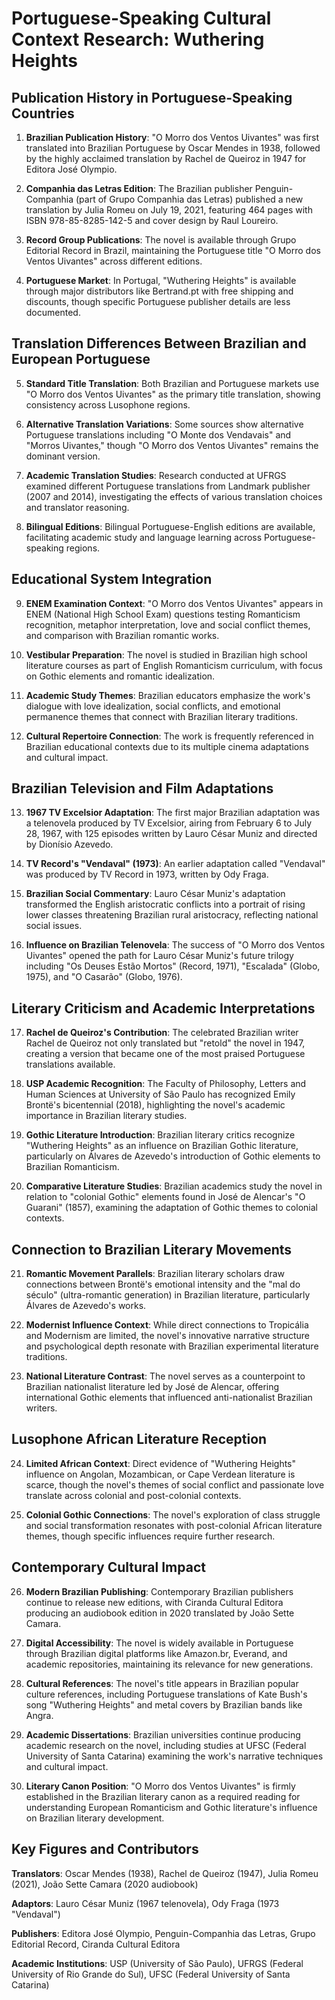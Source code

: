 # Portuguese-Speaking Cultural Context Research: Wuthering Heights

## Publication History in Portuguese-Speaking Countries

1. **Brazilian Publication History**: "O Morro dos Ventos Uivantes" was first translated into Brazilian Portuguese by Oscar Mendes in 1938, followed by the highly acclaimed translation by Rachel de Queiroz in 1947 for Editora José Olympio.

2. **Companhia das Letras Edition**: The Brazilian publisher Penguin-Companhia (part of Grupo Companhia das Letras) published a new translation by Julia Romeu on July 19, 2021, featuring 464 pages with ISBN 978-85-8285-142-5 and cover design by Raul Loureiro.

3. **Record Group Publications**: The novel is available through Grupo Editorial Record in Brazil, maintaining the Portuguese title "O Morro dos Ventos Uivantes" across different editions.

4. **Portuguese Market**: In Portugal, "Wuthering Heights" is available through major distributors like Bertrand.pt with free shipping and discounts, though specific Portuguese publisher details are less documented.

## Translation Differences Between Brazilian and European Portuguese

5. **Standard Title Translation**: Both Brazilian and Portuguese markets use "O Morro dos Ventos Uivantes" as the primary title translation, showing consistency across Lusophone regions.

6. **Alternative Translation Variations**: Some sources show alternative Portuguese translations including "O Monte dos Vendavais" and "Morros Uivantes," though "O Morro dos Ventos Uivantes" remains the dominant version.

7. **Academic Translation Studies**: Research conducted at UFRGS examined different Portuguese translations from Landmark publisher (2007 and 2014), investigating the effects of various translation choices and translator reasoning.

8. **Bilingual Editions**: Bilingual Portuguese-English editions are available, facilitating academic study and language learning across Portuguese-speaking regions.

## Educational System Integration

9. **ENEM Examination Context**: "O Morro dos Ventos Uivantes" appears in ENEM (National High School Exam) questions testing Romanticism recognition, metaphor interpretation, love and social conflict themes, and comparison with Brazilian romantic works.

10. **Vestibular Preparation**: The novel is studied in Brazilian high school literature courses as part of English Romanticism curriculum, with focus on Gothic elements and romantic idealization.

11. **Academic Study Themes**: Brazilian educators emphasize the work's dialogue with love idealization, social conflicts, and emotional permanence themes that connect with Brazilian literary traditions.

12. **Cultural Repertoire Connection**: The work is frequently referenced in Brazilian educational contexts due to its multiple cinema adaptations and cultural impact.

## Brazilian Television and Film Adaptations

13. **1967 TV Excelsior Adaptation**: The first major Brazilian adaptation was a telenovela produced by TV Excelsior, airing from February 6 to July 28, 1967, with 125 episodes written by Lauro César Muniz and directed by Dionísio Azevedo.

14. **TV Record's "Vendaval" (1973)**: An earlier adaptation called "Vendaval" was produced by TV Record in 1973, written by Ody Fraga.

15. **Brazilian Social Commentary**: Lauro César Muniz's adaptation transformed the English aristocratic conflicts into a portrait of rising lower classes threatening Brazilian rural aristocracy, reflecting national social issues.

16. **Influence on Brazilian Telenovela**: The success of "O Morro dos Ventos Uivantes" opened the path for Lauro César Muniz's future trilogy including "Os Deuses Estão Mortos" (Record, 1971), "Escalada" (Globo, 1975), and "O Casarão" (Globo, 1976).

## Literary Criticism and Academic Interpretations

17. **Rachel de Queiroz's Contribution**: The celebrated Brazilian writer Rachel de Queiroz not only translated but "retold" the novel in 1947, creating a version that became one of the most praised Portuguese translations available.

18. **USP Academic Recognition**: The Faculty of Philosophy, Letters and Human Sciences at University of São Paulo has recognized Emily Brontë's bicentennial (2018), highlighting the novel's academic importance in Brazilian literary studies.

19. **Gothic Literature Introduction**: Brazilian literary critics recognize "Wuthering Heights" as an influence on Brazilian Gothic literature, particularly on Álvares de Azevedo's introduction of Gothic elements to Brazilian Romanticism.

20. **Comparative Literature Studies**: Brazilian academics study the novel in relation to "colonial Gothic" elements found in José de Alencar's "O Guarani" (1857), examining the adaptation of Gothic themes to colonial contexts.

## Connection to Brazilian Literary Movements

21. **Romantic Movement Parallels**: Brazilian literary scholars draw connections between Brontë's emotional intensity and the "mal do século" (ultra-romantic generation) in Brazilian literature, particularly Álvares de Azevedo's works.

22. **Modernist Influence Context**: While direct connections to Tropicália and Modernism are limited, the novel's innovative narrative structure and psychological depth resonate with Brazilian experimental literature traditions.

23. **National Literature Contrast**: The novel serves as a counterpoint to Brazilian nationalist literature led by José de Alencar, offering international Gothic elements that influenced anti-nationalist Brazilian writers.

## Lusophone African Literature Reception

24. **Limited African Context**: Direct evidence of "Wuthering Heights" influence on Angolan, Mozambican, or Cape Verdean literature is scarce, though the novel's themes of social conflict and passionate love translate across colonial and post-colonial contexts.

25. **Colonial Gothic Connections**: The novel's exploration of class struggle and social transformation resonates with post-colonial African literature themes, though specific influences require further research.

## Contemporary Cultural Impact

26. **Modern Brazilian Publishing**: Contemporary Brazilian publishers continue to release new editions, with Ciranda Cultural Editora producing an audiobook edition in 2020 translated by João Sette Camara.

27. **Digital Accessibility**: The novel is widely available in Portuguese through Brazilian digital platforms like Amazon.br, Everand, and academic repositories, maintaining its relevance for new generations.

28. **Cultural References**: The novel's title appears in Brazilian popular culture references, including Portuguese translations of Kate Bush's song "Wuthering Heights" and metal covers by Brazilian bands like Angra.

29. **Academic Dissertations**: Brazilian universities continue producing academic research on the novel, including studies at UFSC (Federal University of Santa Catarina) examining the work's narrative techniques and cultural impact.

30. **Literary Canon Position**: "O Morro dos Ventos Uivantes" is firmly established in the Brazilian literary canon as a required reading for understanding European Romanticism and Gothic literature's influence on Brazilian literary development.

## Key Figures and Contributors

**Translators**: Oscar Mendes (1938), Rachel de Queiroz (1947), Julia Romeu (2021), João Sette Camara (2020 audiobook)

**Adaptors**: Lauro César Muniz (1967 telenovela), Ody Fraga (1973 "Vendaval")

**Publishers**: Editora José Olympio, Penguin-Companhia das Letras, Grupo Editorial Record, Ciranda Cultural Editora

**Academic Institutions**: USP (University of São Paulo), UFRGS (Federal University of Rio Grande do Sul), UFSC (Federal University of Santa Catarina)